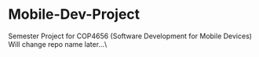 # Mobile-Dev-Project
Semester Project for COP4656 (Software Development for Mobile Devices)\
Will change repo name later...\\
  
